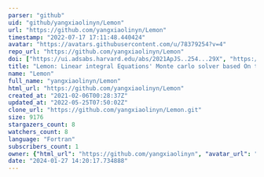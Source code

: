 ```yaml
---
parser: "github"
uid: "github/yangxiaolinyn/Lemon"
url: "https://github.com/yangxiaolinyn/Lemon"
timestamp: "2022-07-17 17:11:48.440424"
avatar: "https://avatars.githubusercontent.com/u/78379254?v=4"
repo_url: "https://github.com/yangxiaolinyn/Lemon"
doi: ["https://ui.adsabs.harvard.edu/abs/2021ApJS..254...29X", "https://ui.adsabs.harvard.edu/abs/2021ascl.soft06014Y/abstract"]
title: "Lemon: Linear integral Equations' Monte carlo solver based On the Neumann solution"
name: "Lemon"
full_name: "yangxiaolinyn/Lemon"
html_url: "https://github.com/yangxiaolinyn/Lemon"
created_at: "2021-02-06T00:28:37Z"
updated_at: "2022-05-25T07:50:02Z"
clone_url: "https://github.com/yangxiaolinyn/Lemon.git"
size: 9176
stargazers_count: 8
watchers_count: 8
language: "Fortran"
subscribers_count: 1
owner: {"html_url": "https://github.com/yangxiaolinyn", "avatar_url": "https://avatars.githubusercontent.com/u/78379254?v=4", "login": "yangxiaolinyn", "type": "User"}
date: "2024-01-27 14:20:17.734888"
---
```

